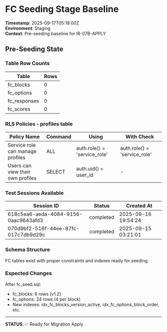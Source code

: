 # FC Seeding Stage Baseline

**Timestamp**: 2025-09-17T05:18:00Z  
**Environment**: Staging  
**Context**: Pre-seeding baseline for IR-07B-APPLY

## Pre-Seeding State

### Table Row Counts
| Table | Rows |
|-------|------|
| fc_blocks | 0 |
| fc_options | 0 |
| fc_responses | 0 |
| fc_scores | 0 |

### RLS Policies - profiles table
| Policy Name | Command | Using | With Check |
|-------------|---------|-------|------------|
| Service role can manage profiles | ALL | auth.role() = 'service_role' | auth.role() = 'service_role' |
| Users can view their own profiles | SELECT | auth.uid() = user_id | - |

### Test Sessions Available
| Session ID | Status | Created At |
|------------|--------|------------|
| 618c5ea6-aeda-4084-9156-0aac9643afd3 | completed | 2025-09-16 19:54:24 |
| 070d9bf2-516f-44ee-87fc-017c7db9d29c | completed | 2025-09-15 03:21:01 |

### Schema Structure
FC tables exist with proper constraints and indexes ready for seeding.

### Expected Changes
After fc_seed.sql:
- fc_blocks: 6 rows (v1.2)
- fc_options: 24 rows (4 per block)
- New indexes: idx_fc_blocks_version_active, idx_fc_options_block_order, etc.

---
**STATUS**: ✅ Ready for Migration Apply